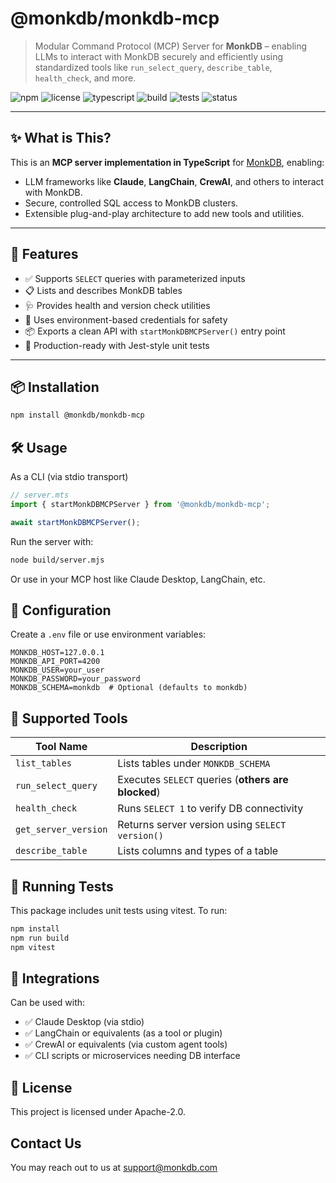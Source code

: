 # @monkdb/monkdb-mcp

> Modular Command Protocol (MCP) Server for **MonkDB** – enabling LLMs to interact with MonkDB securely and efficiently using standardized tools like `run_select_query`, `describe_table`, `health_check`, and more.

![npm](https://img.shields.io/npm/v/@monkdb/monkdb-mcp)
![license](https://img.shields.io/npm/l/@monkdb/monkdb-mcp)
![typescript](https://img.shields.io/badge/TypeScript-ESM-blue)
![build](https://img.shields.io/badge/build-passing-brightgreen)
![tests](https://img.shields.io/badge/tests-passed-brightgreen)
![status](https://img.shields.io/badge/project-stable-blue)

---

## ✨ What is This?

This is an **MCP server implementation in TypeScript** for [MonkDB](https://monkdb.com), enabling:
- LLM frameworks like **Claude**, **LangChain**, **CrewAI**, and others to interact with MonkDB.
- Secure, controlled SQL access to MonkDB clusters.
- Extensible plug-and-play architecture to add new tools and utilities.

---

## 🚀 Features

- ✅ Supports `SELECT` queries with parameterized inputs
- 📋 Lists and describes MonkDB tables
- 🩺 Provides health and version check utilities
- 🔐 Uses environment-based credentials for safety
- 📦 Exports a clean API with `startMonkDBMCPServer()` entry point
- 🧪 Production-ready with Jest-style unit tests

---

## 📦 Installation

```bash
npm install @monkdb/monkdb-mcp
```

## 🛠️ Usage

As a CLI (via stdio transport)

```ts
// server.mts
import { startMonkDBMCPServer } from '@monkdb/monkdb-mcp';

await startMonkDBMCPServer();
```

Run the server with:

```bash
node build/server.mjs
```

Or use in your MCP host like Claude Desktop, LangChain, etc.

## 🔧 Configuration

Create a `.env` file or use environment variables:

```text
MONKDB_HOST=127.0.0.1
MONKDB_API_PORT=4200
MONKDB_USER=your_user
MONKDB_PASSWORD=your_password
MONKDB_SCHEMA=monkdb  # Optional (defaults to monkdb)
```

## 🧰 Supported Tools

| Tool Name            | Description                                         |
|----------------------|-----------------------------------------------------|
| `list_tables`          | Lists tables under `MONKDB_SCHEMA`                    |
| `run_select_query`     | Executes `SELECT` queries (**others are blocked**)        |
| `health_check`         | Runs `SELECT 1` to verify DB connectivity             |
| `get_server_version`   | Returns server version using `SELECT version()`        |
| `describe_table`       | Lists columns and types of a table                  |


## 🧪 Running Tests

This package includes unit tests using vitest. To run:

```bash
npm install
npm run build
npm vitest
```

## 🧩 Integrations

Can be used with:

- ✅ Claude Desktop (via stdio)
- ✅ LangChain or equivalents (as a tool or plugin)
- ✅ CrewAI or equivalents (via custom agent tools)
- ✅ CLI scripts or microservices needing DB interface

## 📄 License

This project is licensed under Apache-2.0.

## Contact Us

You may reach out to us at [support@monkdb.com](mailto:support@monkdb.com)